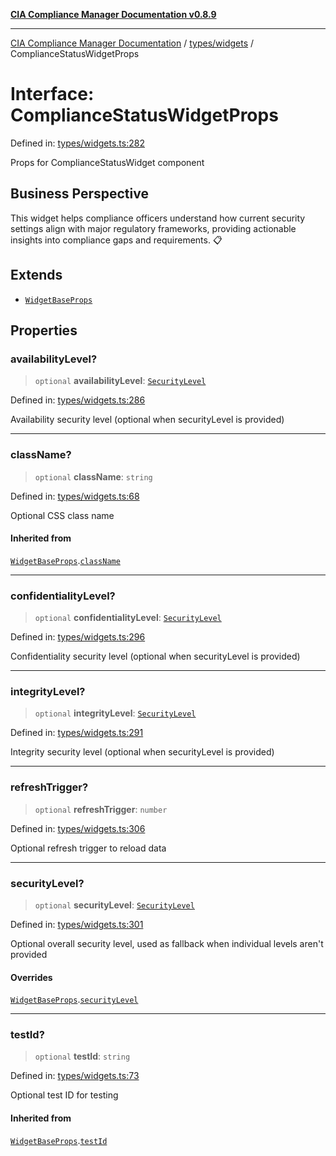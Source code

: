 [**CIA Compliance Manager Documentation v0.8.9**](../../../README.md)

***

[CIA Compliance Manager Documentation](../../../modules.md) / [types/widgets](../README.md) / ComplianceStatusWidgetProps

# Interface: ComplianceStatusWidgetProps

Defined in: [types/widgets.ts:282](https://github.com/Hack23/cia-compliance-manager/blob/e1ae27dd41c4ccea8a13cdec993022242a97dce3/src/types/widgets.ts#L282)

Props for ComplianceStatusWidget component

## Business Perspective

This widget helps compliance officers understand how current security
settings align with major regulatory frameworks, providing actionable
insights into compliance gaps and requirements. 📋

## Extends

- [`WidgetBaseProps`](WidgetBaseProps.md)

## Properties

### availabilityLevel?

> `optional` **availabilityLevel**: [`SecurityLevel`](../../cia/type-aliases/SecurityLevel.md)

Defined in: [types/widgets.ts:286](https://github.com/Hack23/cia-compliance-manager/blob/e1ae27dd41c4ccea8a13cdec993022242a97dce3/src/types/widgets.ts#L286)

Availability security level (optional when securityLevel is provided)

***

### className?

> `optional` **className**: `string`

Defined in: [types/widgets.ts:68](https://github.com/Hack23/cia-compliance-manager/blob/e1ae27dd41c4ccea8a13cdec993022242a97dce3/src/types/widgets.ts#L68)

Optional CSS class name

#### Inherited from

[`WidgetBaseProps`](WidgetBaseProps.md).[`className`](WidgetBaseProps.md#classname)

***

### confidentialityLevel?

> `optional` **confidentialityLevel**: [`SecurityLevel`](../../cia/type-aliases/SecurityLevel.md)

Defined in: [types/widgets.ts:296](https://github.com/Hack23/cia-compliance-manager/blob/e1ae27dd41c4ccea8a13cdec993022242a97dce3/src/types/widgets.ts#L296)

Confidentiality security level (optional when securityLevel is provided)

***

### integrityLevel?

> `optional` **integrityLevel**: [`SecurityLevel`](../../cia/type-aliases/SecurityLevel.md)

Defined in: [types/widgets.ts:291](https://github.com/Hack23/cia-compliance-manager/blob/e1ae27dd41c4ccea8a13cdec993022242a97dce3/src/types/widgets.ts#L291)

Integrity security level (optional when securityLevel is provided)

***

### refreshTrigger?

> `optional` **refreshTrigger**: `number`

Defined in: [types/widgets.ts:306](https://github.com/Hack23/cia-compliance-manager/blob/e1ae27dd41c4ccea8a13cdec993022242a97dce3/src/types/widgets.ts#L306)

Optional refresh trigger to reload data

***

### securityLevel?

> `optional` **securityLevel**: [`SecurityLevel`](../../cia/type-aliases/SecurityLevel.md)

Defined in: [types/widgets.ts:301](https://github.com/Hack23/cia-compliance-manager/blob/e1ae27dd41c4ccea8a13cdec993022242a97dce3/src/types/widgets.ts#L301)

Optional overall security level, used as fallback when individual levels aren't provided

#### Overrides

[`WidgetBaseProps`](WidgetBaseProps.md).[`securityLevel`](WidgetBaseProps.md#securitylevel)

***

### testId?

> `optional` **testId**: `string`

Defined in: [types/widgets.ts:73](https://github.com/Hack23/cia-compliance-manager/blob/e1ae27dd41c4ccea8a13cdec993022242a97dce3/src/types/widgets.ts#L73)

Optional test ID for testing

#### Inherited from

[`WidgetBaseProps`](WidgetBaseProps.md).[`testId`](WidgetBaseProps.md#testid)
